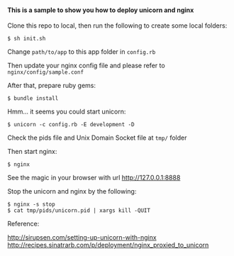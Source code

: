 #### This is a sample to show you how to deploy unicorn and nginx

Clone this repo to local, then run the following to create some local folders:
```shell
$ sh init.sh
```

Change `path/to/app` to this app folder in `config.rb`

Then update your nginx config file and please refer to `nginx/config/sample.conf`

After that, prepare ruby gems:

```shell
$ bundle install
```

Hmm... it seems you could start unicorn:

```shell
$ unicorn -c config.rb -E development -D
```

Check the pids file and Unix Domain Socket file at `tmp/` folder

Then start nginx:
```shell
$ nginx
```

See the magic in your browser with url http://127.0.0.1:8888

Stop the unicorn and nginx by the following:

```shell
$ nginx -s stop
$ cat tmp/pids/unicorn.pid | xargs kill -QUIT
```
 
Reference:

http://sirupsen.com/setting-up-unicorn-with-nginx
http://recipes.sinatrarb.com/p/deployment/nginx_proxied_to_unicorn
